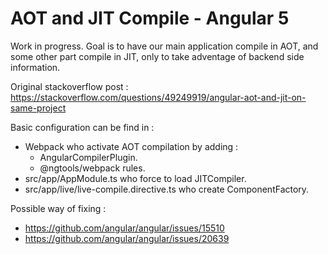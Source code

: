 # AOT and JIT Compile - Angular 5

Work in progress. Goal is to have our main application compile in AOT, and some other part compile in JIT, only to take adventage of backend side information.

Original stackoverflow post : https://stackoverflow.com/questions/49249919/angular-aot-and-jit-on-same-project



Basic configuration can be find in :
 - Webpack who activate AOT compilation by adding :
    - AngularCompilerPlugin.
    - @ngtools/webpack rules.
  - src/app/AppModule.ts who force to load JITCompiler.
 - src/app/live/live-compile.directive.ts who create ComponentFactory.
 
 Possible way of fixing :
  - https://github.com/angular/angular/issues/15510
  - https://github.com/angular/angular/issues/20639
  
  
  
